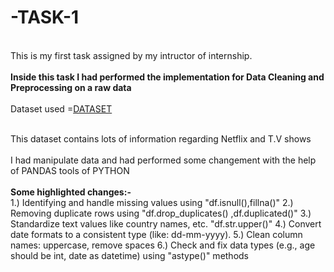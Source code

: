 # -TASK-1

<br>This is my first task assigned by my intructor of internship.</br>
<br><b>Inside this task I had performed the implementation for Data Cleaning and Preprocessing on a raw data</b>
</br>
<br>Dataset used =[DATASET](netflix_titles.csv)</br>

<br>This dataset contains lots of information regarding Netflix and T.V shows</br>
<br>I had manipulate data and had performed some changement with the help of PANDAS tools of PYTHON</br>
<br><b>Some highlighted changes:-</b></br>
1.) Identifying and handle missing values using "df.isnull(),fillna()"
2.) Removing duplicate rows using "df.drop_duplicates() ,df.duplicated()"
3.) Standardize text values like country names, etc. "df.str.upper()"
4.) Convert date formats to a consistent type (like: dd-mm-yyyy).
5.) Clean column names: uppercase, remove spaces
6.) Check and fix data types (e.g., age should be int, date as datetime) using "astype()" methods
